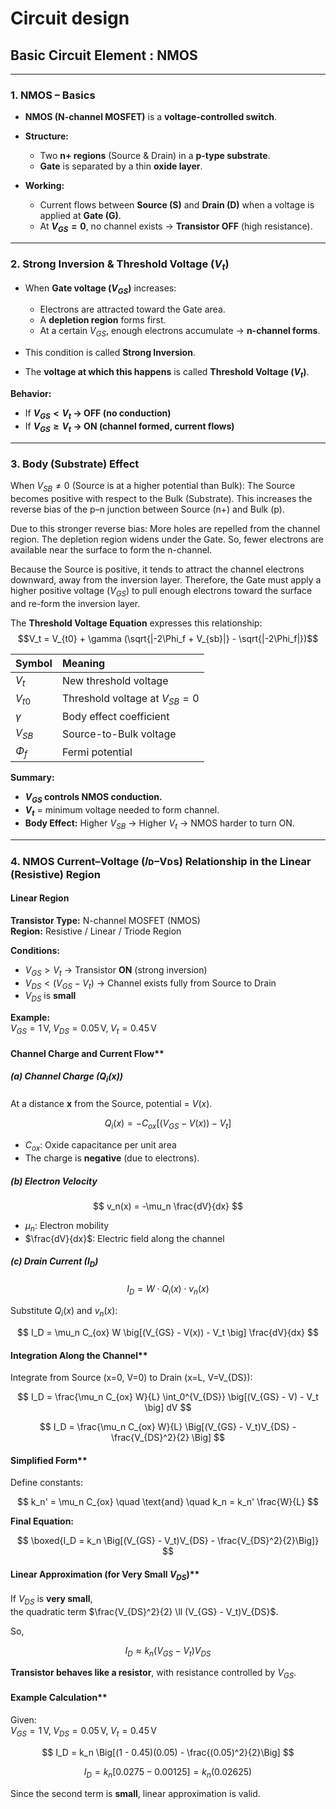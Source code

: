 # Circuit design

##  **Basic Circuit Element** : NMOS

---

### **1. NMOS – Basics**

* **NMOS (N-channel MOSFET)** is a **voltage-controlled switch**.
* **Structure:**

  * Two **n+ regions** (Source & Drain) in a **p-type substrate**.
  * **Gate** is separated by a thin **oxide layer**.
* **Working:**

  * Current flows between **Source (S)** and **Drain (D)** when a voltage is applied at **Gate (G)**.
  * At **$V_{GS} = 0$**, no channel exists → **Transistor OFF** (high resistance).

---

### **2. Strong Inversion & Threshold Voltage ($V_t$)**

* When **Gate voltage ($V_{GS}$)** increases:

  * Electrons are attracted toward the Gate area.
  * A **depletion region** forms first.
  * At a certain $V_{GS}$, enough electrons accumulate → **n-channel forms**.
* This condition is called **Strong Inversion**.
* The **voltage at which this happens** is called **Threshold Voltage ($V_t$)**.

**Behavior:**

* If **$V_{GS} < V_t$ → OFF (no conduction)**
* If **$V_{GS} ≥ V_t$ → ON (channel formed, current flows)**

---

### **3. Body (Substrate) Effect**

When $V_{SB} \neq 0$ (Source is at a higher potential than Bulk):
The Source becomes positive with respect to the Bulk (Substrate).
This increases the reverse bias of the p–n junction between Source (n+) and Bulk (p).

Due to this stronger reverse bias:
More holes are repelled from the channel region.
The depletion region widens under the Gate.
So, fewer electrons are available near the surface to form the n-channel.

Because the Source is positive, it tends to attract the channel electrons downward, away from the inversion layer.
Therefore, the Gate must apply a higher positive voltage ($V_{GS}$) to pull enough electrons toward the surface and re-form the inversion layer.

The **Threshold Voltage Equation** expresses this relationship: $$V_t = V_{t0} + \gamma (\sqrt{|-2\Phi_f + V_{sb}|} - \sqrt{|-2\Phi_f|})$$

| Symbol   | Meaning                         |
| :------- | :------------------------------ |
| $V_t$    | New threshold voltage           |
| $V_{t0}$ | Threshold voltage at $V_{SB}=0$ |
| $\gamma$ | Body effect coefficient         |
| $V_{SB}$ | Source-to-Bulk voltage          |
| $\Phi_f$ | Fermi potential                 |

**Summary:**

* **$V_{GS}$ controls NMOS conduction.**
* **$V_t$** = minimum voltage needed to form channel.
* **Body Effect:** Higher $V_{SB}$ → Higher $V_t$ → NMOS harder to turn ON.


---

### 4. NMOS Current–Voltage (𝐼ᴅ–Vᴅs) Relationship in the Linear (Resistive) Region

#### Linear Region

**Transistor Type:** N-channel MOSFET (NMOS)  
**Region:** Resistive / Linear / Triode Region  

**Conditions:**

* $V_{GS} > V_t$ → Transistor **ON** (strong inversion)
* $V_{DS} < (V_{GS} - V_t)$ → Channel exists fully from Source to Drain
* $V_{DS}$ is **small**

**Example:**  
$V_{GS} = 1\,\text{V},\; V_{DS} = 0.05\,\text{V},\; V_t = 0.45\,\text{V}$


#### Channel Charge and Current Flow**

##### (a) **Channel Charge ($Q_i(x)$)**

At a distance **x** from the Source, potential = $V(x)$.

$$
Q_i(x) = -C_{ox} \big[(V_{GS} - V(x)) - V_t \big]
$$

* $C_{ox}$: Oxide capacitance per unit area  
* The charge is **negative** (due to electrons).


##### (b) **Electron Velocity**

$$
v_n(x) = -\mu_n \frac{dV}{dx}
$$

* $\mu_n$: Electron mobility  
* $\frac{dV}{dx}$: Electric field along the channel  


##### (c) **Drain Current ($I_D$)**

$$
I_D = W \cdot Q_i(x) \cdot v_n(x)
$$

Substitute $Q_i(x)$ and $v_n(x)$:

$$
I_D = \mu_n C_{ox} W \big[(V_{GS} - V(x)) - V_t \big] \frac{dV}{dx}
$$



#### Integration Along the Channel**

Integrate from Source (x=0, V=0) to Drain (x=L, V=V_{DS}):

$$
I_D = \frac{\mu_n C_{ox} W}{L} \int_0^{V_{DS}} \big[(V_{GS} - V) - V_t \big] dV
$$

$$
I_D = \frac{\mu_n C_{ox} W}{L} \Big[(V_{GS} - V_t)V_{DS} - \frac{V_{DS}^2}{2} \Big]
$$


#### Simplified Form**

Define constants:

$$
k_n' = \mu_n C_{ox} \quad \text{and} \quad k_n = k_n' \frac{W}{L}
$$

**Final Equation:**

$$
\boxed{I_D = k_n \Big[(V_{GS} - V_t)V_{DS} - \frac{V_{DS}^2}{2}\Big]}
$$



#### Linear Approximation (for Very Small $V_{DS}$)**

If $V_{DS}$ is **very small**,  
the quadratic term $\frac{V_{DS}^2}{2} \ll (V_{GS} - V_t)V_{DS}$.

So,

$$
I_D \approx k_n (V_{GS} - V_t)V_{DS}
$$

 **Transistor behaves like a resistor**, with resistance controlled by $V_{GS}$.



#### Example Calculation**

Given:  
$V_{GS}=1\,\text{V},\; V_{DS}=0.05\,\text{V},\; V_t=0.45\,\text{V}$

$$
I_D = k_n \Big[(1 - 0.45)(0.05) - \frac{(0.05)^2}{2}\Big]
$$

$$
I_D = k_n [0.0275 - 0.00125] = k_n (0.02625)
$$

Since the second term is **small**, linear approximation is valid.

